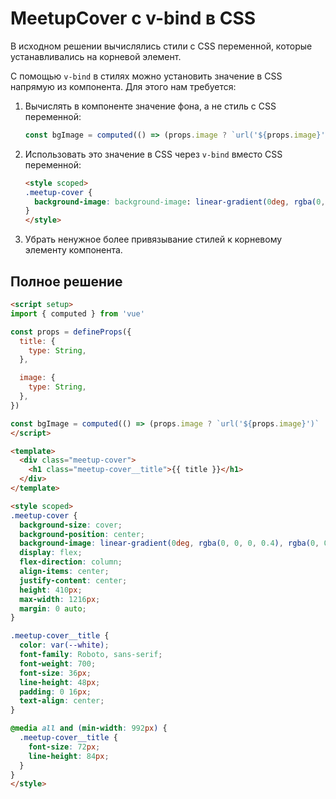 # MeetupCover с v-bind в CSS

В исходном решении вычислялись стили с CSS переменной, которые устанавливались на корневой элемент.

С помощью `v-bind` в стилях можно установить значение в CSS напрямую из компонента. Для этого нам требуется:

1. Вычислять в компоненте значение фона, а не стиль с CSS переменной:
   ```js
   const bgImage = computed(() => (props.image ? `url('${props.image}')` : 'var(--default-cover)'))
   ```
2. Использовать это значение в CSS через `v-bind` вместо CSS переменной:
   ```html
   <style scoped>
   .meetup-cover {
     background-image: background-image: linear-gradient(0deg, rgba(0, 0, 0, 0.4), rgba(0, 0, 0, 0.4)), v-bind(bgImage);
   }
   </style>
   ```
3. Убрать ненужное более привязывание стилей к корневому элементу компонента.

## Полное решение

```html
<script setup>
import { computed } from 'vue'

const props = defineProps({
  title: {
    type: String,
  },

  image: {
    type: String,
  },
})

const bgImage = computed(() => (props.image ? `url('${props.image}')` : 'var(--default-cover)'))
</script>

<template>
  <div class="meetup-cover">
    <h1 class="meetup-cover__title">{{ title }}</h1>
  </div>
</template>

<style scoped>
.meetup-cover {
  background-size: cover;
  background-position: center;
  background-image: linear-gradient(0deg, rgba(0, 0, 0, 0.4), rgba(0, 0, 0, 0.4)), v-bind(bgImage);
  display: flex;
  flex-direction: column;
  align-items: center;
  justify-content: center;
  height: 410px;
  max-width: 1216px;
  margin: 0 auto;
}

.meetup-cover__title {
  color: var(--white);
  font-family: Roboto, sans-serif;
  font-weight: 700;
  font-size: 36px;
  line-height: 48px;
  padding: 0 16px;
  text-align: center;
}

@media all and (min-width: 992px) {
  .meetup-cover__title {
    font-size: 72px;
    line-height: 84px;
  }
}
</style>
```
